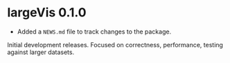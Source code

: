 # largeVis 0.1.0

* Added a `NEWS.md` file to track changes to the package.



Initial development releases.  Focused on correctness, performance, testing against larger datasets.

